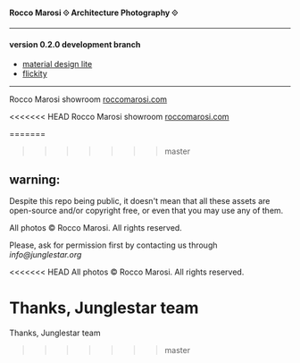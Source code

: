 #### Rocco Marosi ⟐ Architecture Photography ⟐
- - - -

#### version 0.2.0 development branch
- [material design lite](http://www.getmdl.io/started/index.html#download)
- [flickity](http://flickity.metafizzy.co/)

- - - -

Rocco Marosi showroom [roccomarosi.com](http://roccomarosi.com)

<<<<<<< HEAD
Rocco Marosi showroom [roccomarosi.com](http://roccomarosi.com)

=======
>>>>>>> master

## warning:

Despite this repo being public, it doesn't mean that all these assets are open-source and/or copyright free, or even that you may use any of them.

All photos © Rocco Marosi. All rights reserved.

Please, ask for permission first by contacting us through _info@junglestar.org_

<<<<<<< HEAD
All photos © Rocco Marosi. All rights reserved.

Thanks, Junglestar team
=======
Thanks, Junglestar team



>>>>>>> master
